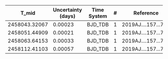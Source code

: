 |T_mid|Uncertainty (days)           |Time System|#                                            |Reference                           |
|-----|-----------------------------|-----------|---------------------------------------------|------------------------------------|
|2458043.32067|0.00023                      |BJD_TDB    |1                                            |2019AJ....157...74A                 |
|2458051.44909|0.00021                      |BJD_TDB    |1                                            |2019AJ....157...74A                 |
|2458063.64153|0.00033                      |BJD_TDB    |1                                            |2019AJ....157...74A                 |
|2458112.41103|0.00057                      |BJD_TDB    |1                                            |2019AJ....157...74A                 |
